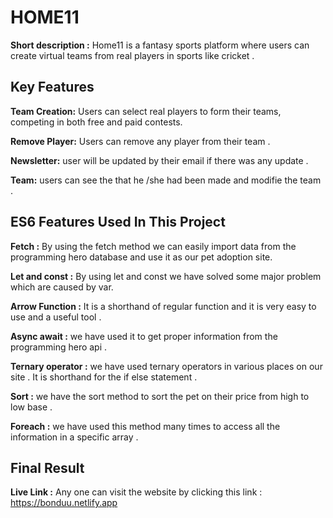 
# HOME11

**Short description :** Home11 is a  fantasy sports platform where  users can  create virtual teams from real players in sports like cricket .



## Key Features

**Team Creation:** Users can select real players to form their teams, competing in both free and paid contests.

**Remove Player:**  Users can remove any player from their team  .

**Newsletter:** user will be updated by their email if there was any update .

**Team:** users can see the that he /she had been made and modifie the team . 


## ES6 Features Used In This Project

**Fetch :** By using the fetch method we can easily import data from the programming hero database and use it as our pet adoption site.

**Let and const :** By using let and const we have solved some major problem which are caused by var.

**Arrow Function :** It is a shorthand of regular function and it is very easy to use and a useful tool .

**Async await :** we have used it to get proper information from the programming hero api .

**Ternary operator :** we have used ternary operators in various places on our site . It is shorthand for the if else statement .

**Sort :** we have the sort method to sort the pet on their price from high to low base .

**Foreach :** we have used this method many times to access all the information in a specific array .


## Final Result
**Live Link  :** Any one can visit the website by clicking  this link : https://bonduu.netlify.app

